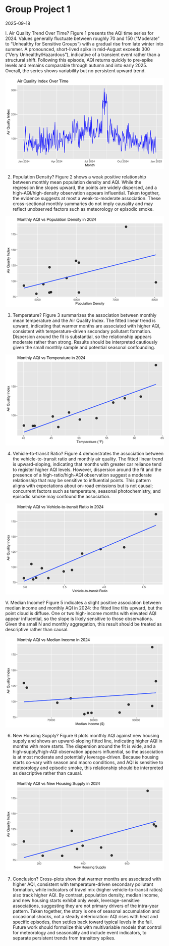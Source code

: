 Group Project 1
================
2025-09-18

I. Air Quality Trend Over Time? Figure 1 presents the AQI time series
for 2024. Values generally fluctuate between roughly 70 and 150
(“Moderate” to “Unhealthy for Sensitive Groups”) with a gradual rise
from late winter into summer. A pronounced, short-lived spike in
mid-August exceeds 300 (“Very Unhealthy/Hazardous”), indicative of a
transient event rather than a structural shift. Following this episode,
AQI returns quickly to pre-spike levels and remains comparable through
autumn and into early 2025. Overall, the series shows variability but no
persistent upward trend.

![](Group-Project-1_files/figure-gfm/unnamed-chunk-7-1.png)<!-- -->

2.  Population Density? Figure 2 shows a weak positive relationship
    between monthly mean population density and AQI. While the
    regression line slopes upward, the points are widely dispersed, and
    a high-AQI/high-density observation appears influential. Taken
    together, the evidence suggests at most a weak-to-moderate
    association. These cross-sectional monthly summaries do not imply
    causality and may reflect unobserved factors such as meteorology or
    episodic smoke.

![](Group-Project-1_files/figure-gfm/unnamed-chunk-8-1.png)<!-- -->

3.  Temperature? Figure 3 summarizes the association between monthly
    mean temperature and the Air Quality Index. The fitted linear trend
    is upward, indicating that warmer months are associated with higher
    AQI, consistent with temperature-driven secondary pollutant
    formation. Dispersion around the fit is substantial, so the
    relationship appears moderate rather than strong. Results should be
    interpreted cautiously given the small monthly sample and potential
    seasonal confounding.

![](Group-Project-1_files/figure-gfm/unnamed-chunk-9-1.png)<!-- -->

4.  Vehicle-to-transit Ratio? Figure 4 demonstrates the association
    between the vehicle-to-transit ratio and monthly air quality. The
    fitted linear trend is upward-sloping, indicating that months with
    greater car reliance tend to register higher AQI levels. However,
    dispersion around the fit and the presence of a high-ratio/high-AQI
    observation suggest a moderate relationship that may be sensitive to
    influential points. This pattern aligns with expectations about
    on-road emissions but is not causal; concurrent factors such as
    temperature, seasonal photochemistry, and episodic smoke may
    confound the association.

![](Group-Project-1_files/figure-gfm/unnamed-chunk-10-1.png)<!-- -->

V. Median Income? Figure 5 indicates a slight positive association
between median income and monthly AQI in 2024: the fitted line tilts
upward, but the point cloud is diffuse. One or two high-income months
with elevated AQI appear influential, so the slope is likely sensitive
to those observations. Given the small N and monthly aggregation, this
result should be treated as descriptive rather than causal.

![](Group-Project-1_files/figure-gfm/unnamed-chunk-11-1.png)<!-- -->

6.  New Housing Supply? Figure 6 plots monthly AQI against new housing
    supply and shows an upward-sloping fitted line, indicating higher
    AQI in months with more starts. The dispersion around the fit is
    wide, and a high-supply/high-AQI observation appears influential, so
    the association is at most moderate and potentially leverage-driven.
    Because housing starts co-vary with season and macro conditions, and
    AQI is sensitive to meteorology and episodic smoke, this
    relationship should be interpreted as descriptive rather than
    causal.

![](Group-Project-1_files/figure-gfm/unnamed-chunk-12-1.png)<!-- -->

7.  Conclusion? Cross-plots show that warmer months are associated with
    higher AQI, consistent with temperature-driven secondary pollutant
    formation, while indicators of travel mix (higher vehicle-to-transit
    ratios) also track higher AQI. By contrast, population density,
    median income, and new housing starts exhibit only weak,
    leverage-sensitive associations, suggesting they are not primary
    drivers of the intra-year pattern. Taken together, the story is one
    of seasonal accumulation and occasional shocks, not a steady
    deterioration: AQI rises with heat and specific episodes, then
    settles back toward typical levels in the fall. Future work should
    formalize this with multivariable models that control for
    meteorology and seasonality and include event indicators, to
    separate persistent trends from transitory spikes.

